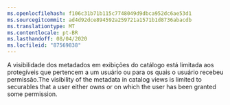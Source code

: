 ```yaml
---
ms.openlocfilehash: f106c31b71b115c7748049d9dbca952dc6ae53d1
ms.sourcegitcommit: ad4d92dce894592a259721a1571b1d8736abacdb
ms.translationtype: MT
ms.contentlocale: pt-BR
ms.lasthandoff: 08/04/2020
ms.locfileid: "87569838"
---
```

<span data-ttu-id="3c51e-101">A visibilidade dos metadados em exibições do catálogo está limitada aos protegíveis que pertencem a um usuário ou para os quais o usuário recebeu permissão.</span><span class="sxs-lookup"><span data-stu-id="3c51e-101">The visibility of the metadata in catalog views is limited to securables that a user either owns or on which the user has been granted some permission.</span></span>
